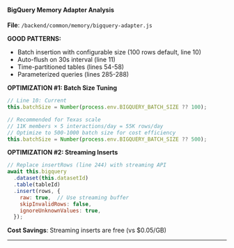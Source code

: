 #### BigQuery Memory Adapter Analysis

**File**: `/backend/common/memory/bigquery-adapter.js`

**GOOD PATTERNS:**

- Batch insertion with configurable size (100 rows default, line 10)
- Auto-flush on 30s interval (line 11)
- Time-partitioned tables (lines 54-58)
- Parameterized queries (lines 285-288)

**OPTIMIZATION #1: Batch Size Tuning**

```javascript
// Line 10: Current
this.batchSize = Number(process.env.BIGQUERY_BATCH_SIZE ?? 100);

// Recommended for Texas scale
// 11K members × 5 interactions/day = 55K rows/day
// Optimize to 500-1000 batch size for cost efficiency
this.batchSize = Number(process.env.BIGQUERY_BATCH_SIZE ?? 500);
```

**OPTIMIZATION #2: Streaming Inserts**

```javascript
// Replace insertRows (line 244) with streaming API
await this.bigquery
  .dataset(this.datasetId)
  .table(tableId)
  .insert(rows, {
    raw: true,  // Use streaming buffer
    skipInvalidRows: false,
    ignoreUnknownValues: true,
  });
```

**Cost Savings**: Streaming inserts are free (vs $0.05/GB)

---
